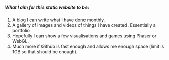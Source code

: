 <h5>What I aim for this static website to be:</h5>
<ol>
<li>A blog I can write what I have done monthly.
<li>A gallery of images and videos of things I have created. Essentially a portfolio</li>
<li>Hopefully I can show a few visualisations and games using Phaser or WebGL.</li>
<li>Much more if Github is fast enough and allows me enough space (limit is 1GB so that should be enough).</li>
<ol>
